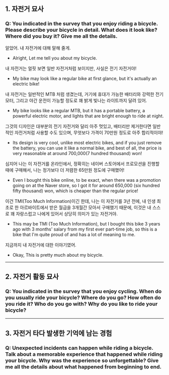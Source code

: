 ## 1. 자전거 묘사
### Q: You indicated in the survey that you enjoy riding a bicycle. Please describe your bicycle in detail. What does it look like? Where did you buy it? Give me all the details.

알았어. 내 자전거에 대해 말해 줄게.
- Alright, Let me tell you about my bicycle.

내 자전거는 얼핏 보면 일반 자전거처럼 보이지만, 사실은 전기 자전거야!
- My bike may look like a regular bike at first glance, but it's actually an electric bike!

내 자전거는 일반적인 MTB 처럼 생겼는데, 거기에 휴대가 가능한 배터리와 강력한 전기 모터, 그리고 야간 운전이 가능할 정도로 꽤 밝게 빛나는 라이트까지 달려 있어.
- My bike looks like a regular MTB, but it has a portable battery, a powerful electric motor, and lights that are bright enough to ride at night.

그것의 디자인은 대부분의 전기 자전거와 달리 아주 멋있고, 배터리만 제거한다면 일반적인 자전거처럼 사용할 수도 있으며, 무엇보다 가격이 70만원 정도로 아주 합리적이야!
- Its design is very cool, unlike most electric bikes, and if you just remove the battery, you can use it like a normal bike, and best of all, the price is very reasonable at around 700,000(7 hundred thousand) won!

심지어 나는 이 자전거를 온라인에서, 정확히는 네이버 스토어에서 프로모션을 진행할 때에 구매해서, 나는 정가보다 더 저렴한 65만원 정도에 구매했어!
- Even I bought this bike online, to be exact, when there was a promotion going on at the Naver store, so I got it for around 650,000 (six hundred fifty thousand) won, which is cheaper than the regular price!

이건 TMI(Too Much Information)이긴 한데, 나는 이 자전거를 3년 전에, 내 인생 최초로 한 아르바이트에서 받은 월급을 3개월간 모아서 구매했기 때문에, 이것은 내 스스로 꽤 자랑스럽고 나에게 있어서 상당히 의미가 있는 자전거야.
- This may be TMI (Too Much Information), but I bought this bike 3 years ago with 3 months' salary from my first ever part-time job, so this is a bike that I'm quite proud of and has a lot of meaning to me.

지금까지 내 자전거에 대한 이야기였어.
- Okay, This is pretty much about my bicycle.

---
## 2. 자전거 활동 묘사
### Q: You indicated in the survey that you enjoy cycling. When do you usually ride your bicycle? Where do you go? How often do you ride it? Who do you go with? Why do you like to ride your bicycle?


---
## 3. 자전거 타다 발생한 기억에 남는 경험
### Q: Unexpected incidents can happen while riding a bicycle. Talk about a memorable experience that happened while riding your bicycle. Why was the experience so unforgettable? Give me all the details about what happened from beginning to end.

